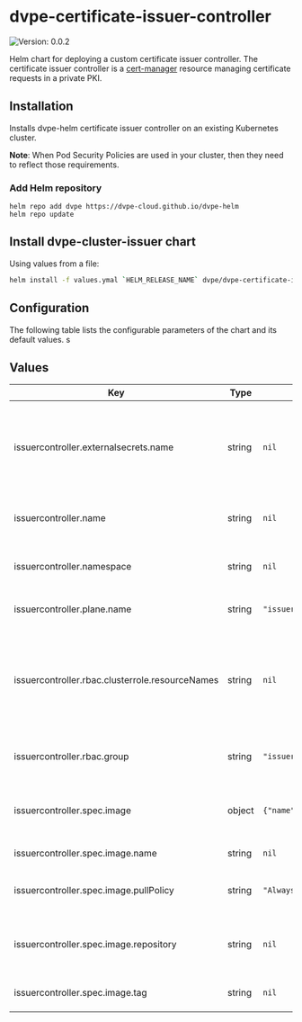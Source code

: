 # dvpe-certificate-issuer-controller

![Version: 0.0.2](https://img.shields.io/badge/Version-0.0.2-informational?style=flat-square)

Helm chart for deploying a custom certificate issuer controller. The certificate issuer controller is a [cert-manager](https://cert-manager.io/docs/) resource managing certificate requests in a private PKI.

## Installation
Installs dvpe-helm certificate issuer controller on an existing Kubernetes cluster.

**Note**: When Pod Security Policies are used in your cluster, then they need to reflect those requirements.

### Add Helm repository

```shell
helm repo add dvpe https://dvpe-cloud.github.io/dvpe-helm
helm repo update
```

## Install dvpe-cluster-issuer chart

Using values from a file:

```bash
helm install -f values.ymal `HELM_RELEASE_NAME` dvpe/dvpe-certificate-issuer-controller
```

## Configuration

The following table lists the configurable parameters of the chart and its default values.
s
## Values

| Key | Type | Default | Description |
|-----|------|---------|-------------|
| issuercontroller.externalsecrets.name | string | `nil` | The name of the external secret key containing the docker credentials for this deployment |
| issuercontroller.name | string | `nil` | Name of issuer-controller deployment |
| issuercontroller.namespace | string | `nil` | Namespace for issuer-controller deployment |
| issuercontroller.plane.name | string | `"issuer-controller"` | Name of the Controller Plane |
| issuercontroller.rbac.clusterrole.resourceNames | string | `nil` | List of resource names which gets approve permission by cert-manager api-group |
| issuercontroller.rbac.group | string | `"issuer-group"` | Set RBAC Permissions to specific API Group |
| issuercontroller.spec.image | object | `{"name":null,"pullPolicy":"Always","repository":null,"tag":null}` | Name of issuer-controller deployment image |
| issuercontroller.spec.image.name | string | `nil` | The image name to use. |
| issuercontroller.spec.image.pullPolicy | string | `"Always"` | The default rule for downloading images. |
| issuercontroller.spec.image.repository | string | `nil` | The docker repository to pull the service image from. |
| issuercontroller.spec.image.tag | string | `nil` | The image version to use. |
